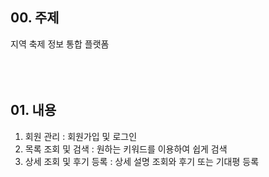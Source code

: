 ## 00. 주제
지역 축제 정보 통합 플랫폼
<br></br>
<br></br>

## 01. 내용

1) 회원 관리 : 
   회원가입 및 로그인
2) 목록 조회 및 검색 : 
   원하는 키워드를 이용하여 쉽게 검색
3) 상세 조회 및 후기 등록 : 
   상세 설명 조회와 후기 또는 기대평 등록    
<br></br>
<br></br>

